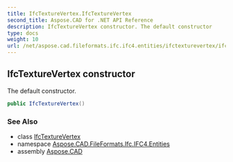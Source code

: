 ```yaml
---
title: IfcTextureVertex.IfcTextureVertex
second_title: Aspose.CAD for .NET API Reference
description: IfcTextureVertex constructor. The default constructor
type: docs
weight: 10
url: /net/aspose.cad.fileformats.ifc.ifc4.entities/ifctexturevertex/ifctexturevertex/
---
```

## IfcTextureVertex constructor

The default constructor.

```csharp
public IfcTextureVertex()
```

### See Also

* class [IfcTextureVertex](../)
* namespace [Aspose.CAD.FileFormats.Ifc.IFC4.Entities](../../ifctexturevertex/)
* assembly [Aspose.CAD](../../../)


